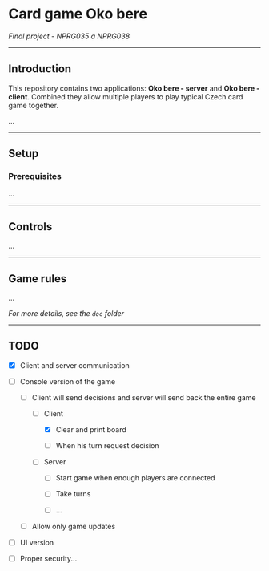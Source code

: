 # Card game Oko bere

*Final project - NPRG035 a NPRG038*

---

## Introduction

This repository contains two applications: **Oko bere - server** and **Oko bere - client**.
Combined they allow multiple players to play typical Czech card game together.

...

---

## Setup

### Prerequisites

...

---

## Controls

...

---

## Game rules

...



*For more details, see the `doc` folder*

---

## TODO

- [x] Client and server communication

- [ ] Console version of the game
  
  - [ ] Client will send decisions and server will send back the entire game
    
    - [ ] Client
      
      - [x] Clear and print board
      
      - [ ] When his turn request decision
    
    - [ ] Server
      
      - [ ] Start game when enough players are connected
      
      - [ ] Take turns
      
      - [ ] ...
  
  - [ ] Allow only game updates

- [ ] UI version

- [ ] Proper security...
